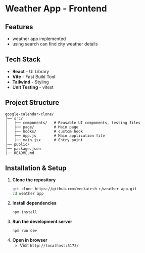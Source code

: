 # Weather App - Frontend

## Features

- weather app implemented
- using search can find city weather details

## Tech Stack

- **React** - UI Library
- **Vite** - Fast Build Tool
- **Tailwind** - Styling
- **Unit Testing** - vitest

## Project Structure

```
google-calendar-clone/
│── src/
│   ├── components/   # Reusable UI components, testing files
│   ├── page/         # Main page
│   ├── hooks/        # custom hook
│   ├── App.js        # Main application file
│   ├── main.jsx      # Entry point
│── public/
│── package.json
│── README.md
```

## Installation & Setup

1. **Clone the repository**
   ```bash
   git clone https://github.com/venkatesh-r/weather-app.git
   cd weather app
   ```
2. **Install dependencies**
   ```bash
   npm install
   ```
3. **Run the development server**
   ```bash
   npm run dev
   ```
4. **Open in browser**
   - Visit `http://localhost:5173/`
